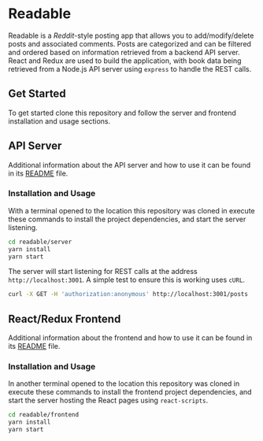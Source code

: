 # Readable

Readable is a _Reddit_-style posting app that allows you to add/modify/delete posts and associated comments. Posts are
categorized and can be filtered and ordered based on information retrieved from a backend API server.
React and Redux are used to build the application, with book data being retrieved from a Node.js API server using
`express` to handle the REST calls.

## Get Started

To get started clone this repository and follow the server and frontend installation and usage sections.

## API Server

Additional information about the API server and how to use it can be found in its [README](server/README.md) file.

### Installation and Usage

With a terminal opened to the location this repository was cloned in execute these commands to install the project
dependencies, and start the server listening.

```sh
cd readable/server
yarn install
yarn start
```

The server will start listening for REST calls at the address `http://localhost:3001`. A simple test to ensure this is
working uses `cURL`.

```sh
curl -X GET -H 'authorization:anonymous' http://localhost:3001/posts
```

## React/Redux Frontend

Additional information about the frontend and how to use it can be found in its [README](frontend/README.md) file.

### Installation and Usage

In another terminal opened to the location this repository was cloned in execute these commands to install the frontend
project dependencies, and start the server hosting the React pages using `react-scripts`.

```sh
cd readable/frontend
yarn install
yarn start
```
